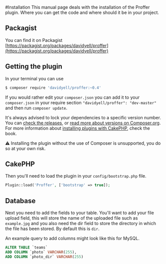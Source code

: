 #Installation
This manual page deals with the installation of the Proffer plugin. Where you can get the code and where should it be in your project.

## Packagist
You can find it on Packagist [https://packagist.org/packages/davidyell/proffer](https://packagist.org/packages/davidyell/proffer)

## Getting the plugin
In your terminal you can use

```bash
$ composer require 'davidyell/proffer:~0.4' 
```

If you would rather edit your `composer.json` you can add it to your `composer.json` in your require section `"davidyell/proffer": "dev-master"` and then run `composer update`.

It's always advised to lock your dependencies to a specific version number. You can [check the releases](https://github.com/davidyell/CakePHP3-Proffer/releases),
 or [read more about versions on Composer.org](https://getcomposer.org/doc/01-basic-usage.md#package-versions). For more information about [installing plugins with CakePHP](http://book.cakephp.org/3.0/en/plugins.html#installing-a-plugin-with-composer), check the book.

:warning: Installing the plugin without the use of Composer is unsupported, you do so at your own risk.

## CakePHP
Then you'll need to load the plugin in your `config/bootstrap.php` file.

```php
Plugin::load('Proffer', ['bootstrap' => true]);
```

## Database
Next you need to add the fields to your table. You'll want to add your file upload field, this will store the name of the 
uploaded file such as `example.jpg` and you also need the dir field to store the directory in which the file has been 
stored. By default this is `dir`.

An example query to add columns might look like this for MySQL.

```sql
ALTER TABLE `teams`
ADD COLUMN `photo` VARCHAR(255),
ADD COLUMN `photo_dir` VARCHAR(255)
```
